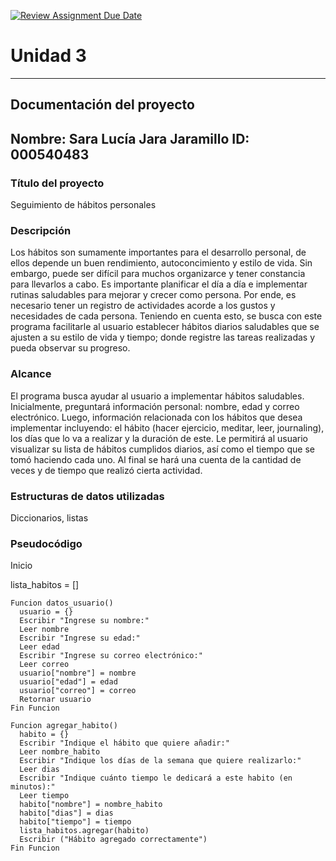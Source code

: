 [![Review Assignment Due Date](https://classroom.github.com/assets/deadline-readme-button-22041afd0340ce965d47ae6ef1cefeee28c7c493a6346c4f15d667ab976d596c.svg)](https://classroom.github.com/a/MuElT52l)
# Unidad 3
---
## Documentación del proyecto
Nombre:  Sara Lucía Jara Jaramillo
ID:  000540483
---
### Título del proyecto
Seguimiento de hábitos personales 

### Descripción 
Los hábitos son sumamente importantes para el desarrollo personal, de ellos depende un buen rendimiento, autoconcimiento y estilo de vida. 
Sin embargo, puede ser difícil para muchos organizarce y tener constancia para llevarlos a cabo. Es importante planificar el día a día e implementar rutinas saludables para mejorar y crecer como persona. 
Por ende, es necesario tener un registro de actividades acorde a los gustos y necesidades de cada persona. Teniendo en cuenta esto, 
se busca con este programa facilitarle al usuario establecer hábitos diarios saludables que se ajusten a su estilo de vida y tiempo; donde registre las tareas realizadas y pueda observar su progreso.

### Alcance 
El programa busca ayudar al usuario a implementar hábitos saludables. 
Inicialmente, preguntará información personal: nombre, edad y correo electrónico. 
Luego, información relacionada con los hábitos que desea implementar incluyendo: el hábito (hacer ejercicio, meditar, leer, journaling), los días que lo va a realizar y la duración de este. 
Le permitirá al usuario visualizar su lista de hábitos cumplidos diarios, así como el tiempo que se tomó haciendo cada uno. 
Al final se hará una cuenta de la cantidad de veces y de tiempo que realizó cierta actividad. 

### Estructuras de datos utilizadas
Diccionarios, listas 

### Pseudocódigo

Inicio 

 lista_habitos = []

    Funcion datos_usuario()
      usuario = {}
      Escribir "Ingrese su nombre:"
      Leer nombre 
      Escribir "Ingrese su edad:"
      Leer edad 
      Escribir "Ingrese su correo electrónico:"
      Leer correo
      usuario["nombre"] = nombre 
      usuario["edad"] = edad 
      usuario["correo"] = correo 
      Retornar usuario
    Fin Funcion 

    Funcion agregar_habito()
      habito = {}
      Escribir "Indique el hábito que quiere añadir:"
      Leer nombre_habito
      Escribir "Indique los días de la semana que quiere realizarlo:"
      Leer dias
      Escribir "Indique cuánto tiempo le dedicará a este habito (en minutos):"
      Leer tiempo
      habito["nombre"] = nombre_habito
      habito["dias"] = dias
      habito["tiempo"] = tiempo
      lista_habitos.agregar(habito)
      Escribir ("Hábito agregado correctamente")
    Fin Funcion 

    

            
        